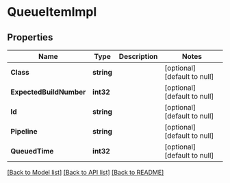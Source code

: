 # QueueItemImpl

## Properties
Name | Type | Description | Notes
------------ | ------------- | ------------- | -------------
**Class** | **string** |  | [optional] [default to null]
**ExpectedBuildNumber** | **int32** |  | [optional] [default to null]
**Id** | **string** |  | [optional] [default to null]
**Pipeline** | **string** |  | [optional] [default to null]
**QueuedTime** | **int32** |  | [optional] [default to null]

[[Back to Model list]](../README.md#documentation-for-models) [[Back to API list]](../README.md#documentation-for-api-endpoints) [[Back to README]](../README.md)


